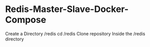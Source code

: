 # Redis-Master-Slave-Docker-Compose
Create a Directory /redis
cd /redis
Clone repository Inside the /redis directory

